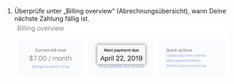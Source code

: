 1. Überprüfe unter „Billing overview“ (Abrechnungsübersicht), wann Deine nächste Zahlung fällig ist. ![Nächstes Abrechnungsdatum](/assets/images/help/billing/settings_billing_next_payment.png)
